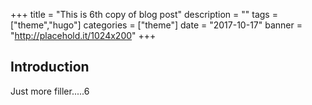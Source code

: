 +++
title = "This is 6th copy of blog post"
description = ""
tags = ["theme","hugo"]
categories = ["theme"]
date = "2017-10-17"
banner = "http://placehold.it/1024x200"
+++


## Introduction

Just more filler.....6

